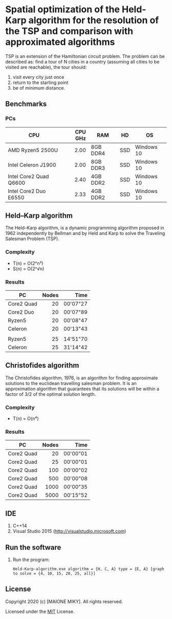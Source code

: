 # Spatial optimization of the Held-Karp algorithm for the resolution of the TSP and comparison with approximated algorithms
TSP is an extension of the Hamiltonian circuit problem. The problem can be described as: find a tour of N cities in a country (assuming all cities to be visited are reachable), the tour should:
1. visit every city just once
2. return to the starting point
3. be of minimum distance.

## Benchmarks

### PCs
| CPU | CPU GHz | RAM | HD | OS | 
| --- | ---------: | -- | -- | -- |
| AMD Ryzen5 2500U | 2.00 | 8GB DDR4 | SSD | Windows 10 |
| Intel Celeron J1900 | 2.00 | 8GB DDR3 | SSD | Windows 10 |
| Intel Core2 Quad Q6600 | 2.40 | 4GB DDR2 | SSD | Windows 10 |
| Intel Core2 Duo E6550 | 2.33 | 4GB DDR2 | SSD | Windows 10 |


## Held–Karp algorithm
The Held–Karp algorithm, is a dynamic programming algorithm proposed in 1962 independently by Bellman and by Held and Karp to solve the Traveling Salesman Problem (TSP).

### Complexity
* T(n) = O(2ⁿn²)
* S(n) = O(2ⁿ√n)

### Results
| PC | Nodes  | Time | 
| -- | -----: | ---: |
| Core2 Quad | 20 | 00'07"27 |
| Core2 Duo | 20 | 00'07"89 |
| Ryzen5 | 20 | 00'08"47 |
| Celeron | 20 | 00'13"43 |
|||
| Ryzen5 | 25 | 14'51"70 |
| Celeron | 25 | 31'14"42 |


## Christofides algorithm
The Christofides algorithm, 1976, is an algorithm for finding approximate solutions to the euclidean travelling salesman problem. It is an approximation algorithm that guarantees that its solutions will be within a factor of 3/2 of the optimal solution length.

### Complexity
* T(n) = O(n⁴)

### Results
| PC | Nodes  | Time | 
| -- | -----: | ---: |
| Core2 Quad | 20 | 00'00"01 |
| Core2 Quad | 25 | 00'00"01 |
| Core2 Quad | 100 | 00'00"02 |
| Core2 Quad | 500 | 00'00"08 |
| Core2 Quad | 1000 | 00'00"35 |
| Core2 Quad | 5000 | 00'15"52 |

## IDE
1. C++14
2. Visual Studio 2015 (http://visualstudio.microsoft.com)


## Run the software
1. Run the program:

	```Held-Karp-algorithm.exe algorithm = {H, C, A} type = {E, A} [graph to solve = {4, 10, 15, 20, 25, all}]```


## License
Copyright 2020 (c) [MAIONE MIKY]. All rights reserved.

Licensed under the [MIT](LICENSE) License.